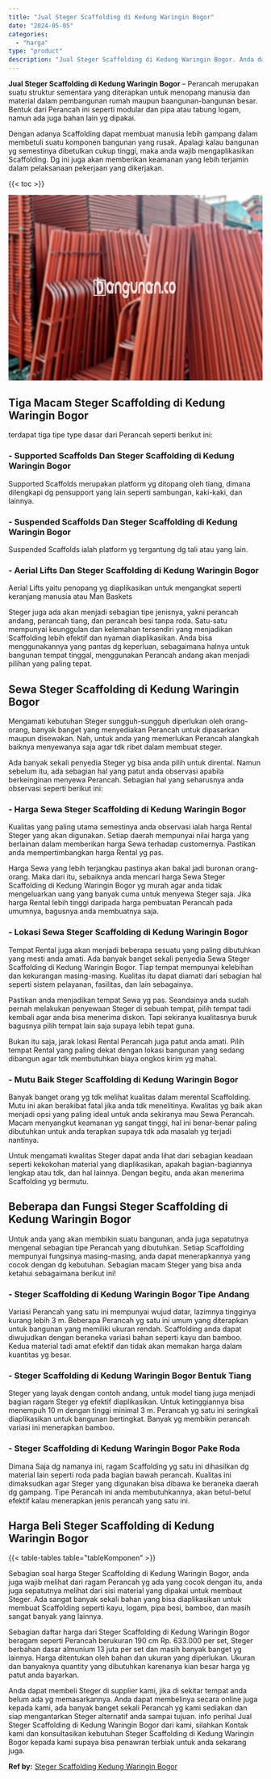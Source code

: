```yaml
---
title: "Jual Steger Scaffolding di Kedung Waringin Bogor"
date: "2024-05-05"
categories: 
  - "harga"
type: "product"
description: "Jual Steger Scaffolding di Kedung Waringin Bogor. Anda dapat membeli Steger di supplier kami, jika di sekitar tempat anda belum ada yg memasarkannya. Anda da..."
---
```


**Jual Steger Scaffolding di Kedung Waringin Bogor** – Perancah merupakan suatu struktur sementara yang diterapkan untuk menopang manusia dan material dalam pembangunan rumah maupun baangunan-bangunan besar. Bentuk dari Perancah ini seperti modular dan pipa atau tabung logam, namun ada juga bahan lain yg dipakai.

Dengan adanya Scaffolding dapat membuat manusia lebih gampang dalam membetuli suatu komponen bangunan yang rusak. Apalagi kalau bangunan yg semestinya dibetulkan cukup tinggi, maka anda wajib mengaplikasikan Scaffolding. Dg ini juga akan memberikan keamanan yang lebih terjamin dalam pelaksanaan pekerjaan yang dikerjakan.

{{< toc >}}

![Jual Steger Scaffolding di Kedung Waringin Bogor](/images/sewa-scaffolding-steger-04.png)

## Tiga Macam Steger Scaffolding di Kedung Waringin Bogor

terdapat tiga tipe type dasar dari Perancah seperti berikut ini:

### \- Supported Scaffolds Dan Steger Scaffolding di Kedung Waringin Bogor

Supported Scaffolds merupakan platform yg ditopang oleh tiang, dimana dilengkapi dg pensupport yang lain seperti sambungan, kaki-kaki, dan lainnya.

### \- Suspended Scaffolds Dan Steger Scaffolding di Kedung Waringin Bogor

Suspended Scaffolds ialah platform yg tergantung dg tali atau yang lain.

### \- Aerial Lifts Dan Steger Scaffolding di Kedung Waringin Bogor

Aerial Lifts yaitu penopang yg diaplikasikan untuk mengangkat seperti keranjang manusia atau Man Baskets

Steger juga ada akan menjadi sebagian tipe jenisnya, yakni perancah andang, perancah tiang, dan perancah besi tanpa roda. Satu-satu mempunyai keunggulan dan kelemahan tersendiri yang menjadikan Scaffolding lebih efektif dan nyaman diaplikasikan. Anda bisa menggunakannya yang pantas dg keperluan, sebagaimana halnya untuk bangunan tempat tinggal, menggunakan Perancah andang akan menjadi pilihan yang paling tepat.

## Sewa Steger Scaffolding di Kedung Waringin Bogor

Mengamati kebutuhan Steger sungguh-sungguh diperlukan oleh orang-orang, banyak banget yang menyediakan Perancah untuk dipasarkan maupun disewakan. Nah, untuk anda yang memerlukan Perancah alangkah baiknya menyewanya saja agar tdk ribet dalam membuat steger.

Ada banyak sekali penyedia Steger yg bisa anda pilih untuk dirental. Namun sebelum itu, ada sebagian hal yang patut anda observasi apabila berkeinginan menyewa Perancah. Sebagian hal yang seharusnya anda observasi seperti berikut ini:

### \- Harga Sewa Steger Scaffolding di Kedung Waringin Bogor

Kualitas yang paling utama semestinya anda observasi ialah harga Rental Steger yang akan digunakan. Setiap daerah mempunyai nilai harga yang berlainan dalam memberikan harga Sewa terhadap customernya. Pastikan anda mempertimbangkan harga Rental yg pas.

Harga Sewa yang lebih terjangkau pastinya akan bakal jadi buronan orang-orang. Maka dari itu, sebaiknya anda mencari harga Sewa Steger Scaffolding di Kedung Waringin Bogor yg murah agar anda tidak mengeluarkan uang yang banyak cuma untuk menyewa Steger saja. Jika harga Rental lebih tinggi daripada harga pembuatan Perancah pada umumnya, bagusnya anda membuatnya saja.

### \- Lokasi Sewa Steger Scaffolding di Kedung Waringin Bogor

Tempat Rental juga akan menjadi beberapa sesuatu yang paling dibutuhkan yang mesti anda amati. Ada banyak banget sekali penyedia Sewa Steger Scaffolding di Kedung Waringin Bogor. Tiap tempat mempunyai kelebihan dan kekurangan masing-masing. Kualitas itu dapat diamati dari sebagian hal seperti sistem pelayanan, fasilitas, dan lain sebagainya.

Pastikan anda menjadikan tempat Sewa yg pas. Seandainya anda sudah pernah melakukan penyewaan Steger di sebuah tempat, pilih tempat tadi kembali agar anda bisa menerima diskon. Tapi sekiranya kualitasnya buruk bagusnya pilih tempat lain saja supaya lebih tepat guna.

Bukan itu saja, jarak lokasi Rental Perancah juga patut anda amati. Pilih tempat Rental yang paling dekat dengan lokasi bangunan yang sedang dibangun agar tdk membutuhkan biaya ongkos kirim yg mahal.

### \- Mutu Baik Steger Scaffolding di Kedung Waringin Bogor

Banyak banget orang yg tdk melihat kualitas dalam merental Scaffolding. Mutu ini akan berakibat fatal jika anda tdk menelitinya. Kwalitas yg baik akan menjadi opsi yang paling ideal untuk anda sekiranya mau Sewa Perancah. Macam menyangkut keamanan yg sangat tinggi, hal ini benar-benar paling dibutuhkan untuk anda terapkan supaya tdk ada masalah yg terjadi nantinya.

Untuk mengamati kwalitas Steger dapat anda lihat dari sebagian keadaan seperti kekokohan material yang diaplikasikan, apakah bagian-bagiannya lengkap atau tdk, dan hal lainnya. Dengan begitu, anda akan menerima Scaffolding yg bermutu.

## Beberapa dan Fungsi Steger Scaffolding di Kedung Waringin Bogor

Untuk anda yang akan membikin suatu bangunan, anda juga sepatutnya mengenal sebagian tipe Perancah yang dibutuhkan. Setiap Scaffolding mempunyai fungsinya masing-masing, anda dapat menerapkannya yang cocok dengan dg kebutuhan. Sebagian macam Steger yang bisa anda ketahui sebagaimana berikut ini!

### \- Steger Scaffolding di Kedung Waringin Bogor Tipe Andang

Variasi Perancah yang satu ini mempunyai wujud datar, lazimnya tingginya kurang lebih 3 m. Beberapa Perancah yg satu ini umum yang diterapkan untuk bangunan yang memiliki ukuran rendah. Scaffolding anda dapat diwujudkan dengan beraneka variasi bahan seperti kayu dan bamboo. Kedua material tadi amat efektif dan tidak akan memakan harga dalam kuantitas yg besar.

### \- Steger Scaffolding di Kedung Waringin Bogor Bentuk Tiang

Steger yang layak dengan contoh andang, untuk model tiang juga menjadi bagian ragam Steger yg efektif diaplikasikan. Untuk ketinggiannya bisa menempuh 10 m dengan tinggi minimal 3 m. Perancah yg satu ini seringkali diaplikasikan untuk bangunan bertingkat. Banyak yg membikin perancah variasi ini menerapkan bamboo.

### \- Steger Scaffolding di Kedung Waringin Bogor Pake Roda

Dimana Saja dg namanya ini, ragam Scaffolding yg satu ini dihasilkan dg material lain seperti roda pada bagian bawah perancah. Kualitas ini dimaksudkan agar Steger yang digunakan bisa dibawa ke beraneka daerah dg gampang. Tipe Perancah ini anda membutuhkannya, akan betul-betul efektif kalau menerapkan jenis perancah yang satu ini.

## Harga Beli Steger Scaffolding di Kedung Waringin Bogor

{{< table-tables table="tableKomponen" >}}

Sebagian soal harga Steger Scaffolding di Kedung Waringin Bogor, anda juga wajib melihat dari ragam Perancah yg ada yang cocok dengan itu, anda juga sepatutnya melihat dari sisi material yang dipakai untuk membaut Steger. Ada sangat banyak sekali bahan yang bisa diaplikasikan untuk membuat Scaffolding seperti kayu, logam, pipa besi, bamboo, dan masih sangat banyak yang lainnya.

Sebagian daftar harga dari Steger Scaffolding di Kedung Waringin Bogor beragam seperti Perancah berukuran 190 cm Rp. 633.000 per set, Steger berbahan dasar almunium 13 juta per set dan masih banyak banget yg lainnya. Harga ditentukan oleh bahan dan ukuran yang diperlukan. Ukuran dan banyaknya quantity yang dibutuhkan karenanya kian besar harga yg patut anda bayarkan.

Anda dapat membeli Steger di supplier kami, jika di sekitar tempat anda belum ada yg memasarkannya. Anda dapat membelinya secara online juga kepada kami, ada banyak banget sekali Perancah yg kami sediakan dan siap mengantarkan Steger alternatif anda sampai tujuan. info perihal Jual Steger Scaffolding di Kedung Waringin Bogor dari kami, silahkan Kontak kami dan konsultasikan kebutuhan Steger Scaffolding di Kedung Waringin Bogor kepada kami supaya bisa penawran terbiak untuk anda sekarang juga.

**Ref by:** [Steger Scaffolding Kedung Waringin Bogor](https://id.wikipedia.org/wiki/Steger)
